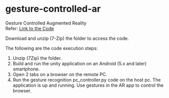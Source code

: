 # gesture-controlled-ar
Gesture Controlled Augmented Reality
<br>
Refer: [Link to the Code](https://drive.google.com/file/d/1hpZLgyuitxdpnHRQtbIju4CRTR5s4C20/view?usp=sharing)

Download and unzip (7-Zip) the folder to access the code.

The following are the code execution steps:
1. Unzip (7Zip) the folder.
2. Build and run the unity application on an Android (5.x and later) smartphone.
3. Open 2 tabs on a browser on the remote PC.
4. Run the gesture recognition pc_controller.py code on the host pc.
The application is up and running. Use gestures in the AR app to control the browser.
